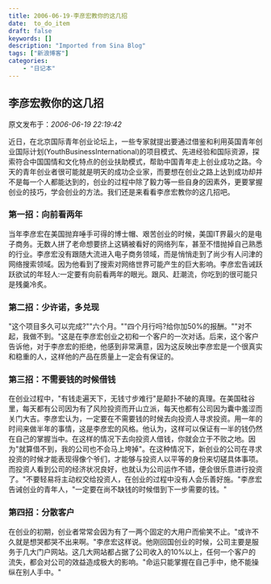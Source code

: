 ```yaml
---
title: 2006-06-19-李彦宏教你的这几招
date:  to_do_item
draft: false
keywords: []
description: "Imported from Sina Blog"
tags: ["新浪博客"]
categories: 
    - "日记本"
---
```


## 李彦宏教你的这几招

 原文发布于：*2006-06-19 22:19:42*

近日，在北京国际青年创业论坛上，一些专家就提出要通过借鉴和利用英国青年创业国际计划(YouthBusinessInternational)的项目模式、先进经验和国际资源，探索符合中国国情和文化特点的创业扶助模式，帮助中国青年走上创业成功之路。今天的青年创业者很可能就是明天的成功企业家，而要想在创业之路上达到成功却并不是每一个人都能达到的，创业的过程中除了毅力等一些自身的因素外，更要掌握创业的技巧，学会创业的方法。我们还是来看看李彦宏教你的这几招吧。

###  第一招：向前看两年

当年李彦宏在美国抛弃唾手可得的博士帽、艰苦创业的时候，美国IT界最火的是电子商务。无数人拼了老命想要挤上这辆被看好的网络列车，甚至不惜抛掉自己熟悉的行业。李彦宏没有跟随大流进入电子商务领域，而是悄悄走到了尚少有人问津的网络搜索领域。因为他看到了搜索对网络世界可能产生的巨大影响。李彦宏告诫跃跃欲试的年轻人&#58;一定要有向前看两年的眼光。跟风、赶潮流，你吃到的很可能只是残羹冷炙。

###  第二招：少许诺，多兑现

"这个项目多久可以完成?""六个月。""四个月行吗?给你加50%的报酬。""对不起，我做不到。"这是在李彦宏创业之初和一个客户的一次对话。后来，这个客户告诉他，对于李彦宏的拒绝，他感到非常满意，因为这反映出李彦宏是一个很真实和稳重的人，这样他的产品在质量上一定会有保证的。

###  第三招：不需要钱的时候借钱  
  
在创业过程中，"有钱走遍天下，无钱寸步难行"是颠扑不破的真理。在美国硅谷里，每天都有公司因为有了风险投资而开山立派，每天也都有公司因为囊中羞涩而关门大吉。李彦宏认为，一定要在不需要钱的时候去向投资人寻求投资。用一年的时间来做半年的事情，这是李彦宏的风格。他认为，这样可以保证有一半的钱仍然在自己的掌握当中。在这样的情况下去向投资人借钱，你就会立于不败之地。因为"就算借不到，我的公司也不会马上垮掉"。在这种情况下，新创业的公司在寻求投资的时候才能表现得像个爷们，才能够与投资人以平等的身份来切磋具体事项。而投资人看到公司的经济状况良好，也就认为公司运作不错，便会很乐意进行投资了。"不要轻易将主动权交给投资人，在创业的过程中没有人会乐善好施。"李彦宏告诫创业的青年人，"一定要在尚不缺钱的时候借到下一步需要的钱。"

### 第四招：分散客户
  

在创业的初期，创业者常常会因为有了一两个固定的大用户而偷笑不止。"或许不久就是想哭都哭不出来啊。"李彦宏这样说。他刚回国创业的时候，公司主要是服务于几大门户网站。这几大网站都占据了公司收入的10%以上，任何一个客户的流失，都会对公司的效益造成极大的影响。"命运只能掌握在自己手中，绝不能操纵在别人手中。"


